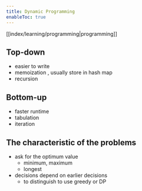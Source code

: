 ```yaml
---
title: Dynamic Programming
enableToc: true
---
```

[[index/learning/programming|programming]]
## Top-down 
- easier to write
- memoization , usually store in hash map
- recursion
## Bottom-up
- faster runtime
- tabulation
- iteration
## The characteristic of the problems
- ask for the optimum value
	- minimum, maximum
	- longest
- decisions depend on earlier decisions
	- to distinguish to use greedy or DP